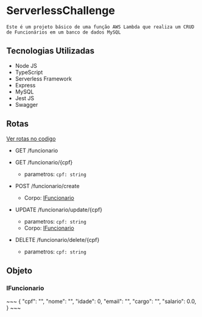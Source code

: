 # ServerlessChallenge
    Este é um projeto básico de uma função AWS Lambda que realiza um CRUD de Funcionários em um banco de dados MySQL
## Tecnologias Utilizadas

* Node JS
* TypeScript
* Serverless Framework
* Express
* MySQL
* Jest JS
* Swagger
## Rotas

[Ver rotas no codigo](ServerlessChallenge/src/routes/funcionario.route.ts)

* GET /funcionario

* GET /funcionario/{cpf}
    * parametros: `cpf: string`
    
* POST /funcionario/create
    * Corpo: [IFuncionario](./#IFuncionario)

* UPDATE /funcionario/update/{cpf}
    * parametros: `cpf: string`
    * Corpo: [IFuncionario](./#IFuncionario)

* DELETE /funcionario/delete/{cpf}
    * parametros: `cpf: string`
## Objeto
<h3 href="funcionario"> IFuncionario </h3>
~~~
    {
        "cpf": "",
        "nome": "",
        "idade": 0,
        "email": "",
        "cargo": "",
        "salario": 0.0,
    }
~~~


